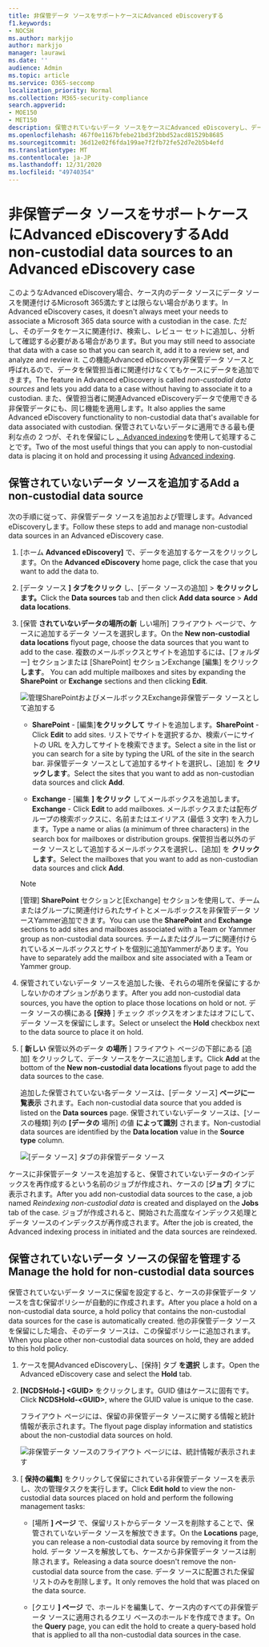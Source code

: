 ```yaml
---
title: 非保管データ ソースをサポートケースにAdvanced eDiscoveryする
f1.keywords:
- NOCSH
ms.author: markjjo
author: markjjo
manager: laurawi
ms.date: ''
audience: Admin
ms.topic: article
ms.service: O365-seccomp
localization_priority: Normal
ms.collection: M365-security-compliance
search.appverid:
- MOE150
- MET150
description: 保管されていないデータ ソースをケースにAdvanced eDiscoveryし、データ ソースに保留を設定できます。 保管されていないデータ ソースはインデックスが再作成され、部分的にインデックスとしてマークされたコンテンツは再処理され、完全かつ迅速に検索できます。
ms.openlocfilehash: 467f0e1167bfebe21bd3f2bbd52acd81529b8685
ms.sourcegitcommit: 36d12e02f6fda199ae7f2fb72fe52d7e2b5b4efd
ms.translationtype: MT
ms.contentlocale: ja-JP
ms.lasthandoff: 12/31/2020
ms.locfileid: "49740354"
---
```

# <a name="add-non-custodial-data-sources-to-an-advanced-ediscovery-case"></a><span data-ttu-id="33dd3-104">非保管データ ソースをサポートケースにAdvanced eDiscoveryする</span><span class="sxs-lookup"><span data-stu-id="33dd3-104">Add non-custodial data sources to an Advanced eDiscovery case</span></span>

<span data-ttu-id="33dd3-105">このようなAdvanced eDiscovery場合、ケース内のデータ ソースにデータ ソースを関連付けるMicrosoft 365満たすとは限らない場合があります。</span><span class="sxs-lookup"><span data-stu-id="33dd3-105">In Advanced eDiscovery cases, it doesn't always meet your needs to associate a Microsoft 365 data source with a custodian in the case.</span></span> <span data-ttu-id="33dd3-106">ただし、そのデータをケースに関連付け、検索し、レビュー セットに追加し、分析して確認する必要がある場合があります。</span><span class="sxs-lookup"><span data-stu-id="33dd3-106">But you may still need to associate that data with a case so that you can search it, add it to a review set, and analyze and review it.</span></span> <span data-ttu-id="33dd3-107">この機能Advanced eDiscovery非保管データ ソースと呼ばれるので、データを保管担当者に関連付けなくてもケースにデータを追加できます。</span><span class="sxs-lookup"><span data-stu-id="33dd3-107">The feature in Advanced eDiscovery is called *non-custodial data sources* and lets you add data to a case without having to associate it to a custodian.</span></span> <span data-ttu-id="33dd3-108">また、保管担当者に関連Advanced eDiscoveryデータで使用できる非保管データにも、同じ機能を適用します。</span><span class="sxs-lookup"><span data-stu-id="33dd3-108">It also applies the same Advanced eDiscovery functionality to non-custodial data that's available for data associated with custodian.</span></span> <span data-ttu-id="33dd3-109">保管されていないデータに適用できる最も便利な点の 2 つが、それを保留にし [、Advanced indexing](indexing-custodian-data.md)を使用して処理することです。</span><span class="sxs-lookup"><span data-stu-id="33dd3-109">Two of the most useful things that you can apply to non-custodial data is placing it on hold and processing it using [Advanced indexing](indexing-custodian-data.md).</span></span>

## <a name="add-a-non-custodial-data-source"></a><span data-ttu-id="33dd3-110">保管されていないデータ ソースを追加する</span><span class="sxs-lookup"><span data-stu-id="33dd3-110">Add a non-custodial data source</span></span>

<span data-ttu-id="33dd3-111">次の手順に従って、非保管データ ソースを追加および管理します。Advanced eDiscoveryします。</span><span class="sxs-lookup"><span data-stu-id="33dd3-111">Follow these steps to add and manage non-custodial data sources in an Advanced eDiscovery case.</span></span>

1. <span data-ttu-id="33dd3-112">[ホーム **Advanced eDiscovery]** で、データを追加するケースをクリックします。</span><span class="sxs-lookup"><span data-stu-id="33dd3-112">On the **Advanced eDiscovery** home page, click the case that you want to add the data to.</span></span>

2. <span data-ttu-id="33dd3-113">[データ ソース **] タブをクリック** し、[データ ソースの追加]  >  **をクリックします。**</span><span class="sxs-lookup"><span data-stu-id="33dd3-113">Click the **Data sources** tab and then click **Add data source** > **Add data locations**.</span></span>

3. <span data-ttu-id="33dd3-114">[保管 **されていないデータの場所の新** しい場所] フライアウト ページで、ケースに追加するデータ ソースを選択します。</span><span class="sxs-lookup"><span data-stu-id="33dd3-114">On the **New non-custodial data locations** flyout page, choose the data sources that you want to add to the case.</span></span> <span data-ttu-id="33dd3-115">複数のメールボックスとサイトを追加するには、[フォルダー] セクションまたは [SharePoint] セクションExchange [編集] をクリック **します**。  </span><span class="sxs-lookup"><span data-stu-id="33dd3-115">You can add multiple mailboxes and sites by expanding the **SharePoint** or **Exchange** sections and then clicking **Edit**.</span></span>

   ![管理SharePointおよびメールボックスExchange非保管データ ソースとして追加する](../media/NonCustodialDataSources1.png)

   - <span data-ttu-id="33dd3-117">**SharePoint** - [編集]**をクリックして** サイトを追加します。</span><span class="sxs-lookup"><span data-stu-id="33dd3-117">**SharePoint** - Click **Edit** to add sites.</span></span> <span data-ttu-id="33dd3-118">リストでサイトを選択するか、検索バーにサイトの URL を入力してサイトを検索できます。</span><span class="sxs-lookup"><span data-stu-id="33dd3-118">Select a site in the list or you can search for a site by typing the URL of the site in the search bar.</span></span> <span data-ttu-id="33dd3-119">非保管データ ソースとして追加するサイトを選択し、[追加] を **クリックします**。</span><span class="sxs-lookup"><span data-stu-id="33dd3-119">Select the sites that you want to add as non-custodian data sources and click **Add**.</span></span>

   - <span data-ttu-id="33dd3-120">**Exchange** - [編集 **] をクリック** してメールボックスを追加します。</span><span class="sxs-lookup"><span data-stu-id="33dd3-120">**Exchange** - Click **Edit** to add mailboxes.</span></span> <span data-ttu-id="33dd3-121">メールボックスまたは配布グループの検索ボックスに、名前またはエイリアス (最低 3 文字) を入力します。</span><span class="sxs-lookup"><span data-stu-id="33dd3-121">Type a name or alias (a minimum of three characters) in the search box for mailboxes or distribution groups.</span></span> <span data-ttu-id="33dd3-122">保管担当者以外のデータ ソースとして追加するメールボックスを選択し、[追加] を **クリックします**。</span><span class="sxs-lookup"><span data-stu-id="33dd3-122">Select the mailboxes that you want to add as non-custodian data sources and click **Add**.</span></span>

   > [!NOTE]
   > <span data-ttu-id="33dd3-123">[管理] **SharePoint** セクションと[Exchange] セクションを使用して、チームまたはグループに関連付けられたサイトとメールボックスを非保管データ ソースYammer追加できます。</span><span class="sxs-lookup"><span data-stu-id="33dd3-123">You can use the **SharePoint** and **Exchange** sections to add sites and mailboxes associated with a Team or Yammer group as non-custodial data sources.</span></span> <span data-ttu-id="33dd3-124">チームまたはグループに関連付けられているメールボックスとサイトを個別に追加Yammerがあります。</span><span class="sxs-lookup"><span data-stu-id="33dd3-124">You have to separately add the mailbox and site associated with a Team or Yammer group.</span></span>

4. <span data-ttu-id="33dd3-125">保管されていないデータ ソースを追加した後、それらの場所を保留にするかしないかのオプションがあります。</span><span class="sxs-lookup"><span data-stu-id="33dd3-125">After you add non-custodial data sources, you have the option to place those locations on hold or not.</span></span> <span data-ttu-id="33dd3-126">データ ソースの横にある **[保持** ] チェック ボックスをオンまたはオフにして、データ ソースを保留にします。</span><span class="sxs-lookup"><span data-stu-id="33dd3-126">Select or unselect the **Hold** checkbox next to the data source to place it on hold.</span></span>

5. <span data-ttu-id="33dd3-127">[ **新しい** 保管以外のデータ **の場所** ] フライアウト ページの下部にある [追加] をクリックして、データ ソースをケースに追加します。</span><span class="sxs-lookup"><span data-stu-id="33dd3-127">Click **Add** at the bottom of the **New non-custodial data locations** flyout page to add the data sources to the case.</span></span>

   <span data-ttu-id="33dd3-128">追加した保管されていない各データ ソースは、[データ ソース] **ページに一覧表示** されます。</span><span class="sxs-lookup"><span data-stu-id="33dd3-128">Each non-custodial data source that you added is listed on the **Data sources** page.</span></span> <span data-ttu-id="33dd3-129">保管されていないデータ ソースは、[ソースの種類] 列の **[データの** 場所] の値 **によって識別** されます。</span><span class="sxs-lookup"><span data-stu-id="33dd3-129">Non-custodial data sources are identified by the **Data location** value in the **Source type** column.</span></span>

   ![[データ ソース] タブの非保管データ ソース](../media/NonCustodialDataSources2.png)

<span data-ttu-id="33dd3-131">ケースに非保管データ ソースを追加すると、保管されていないデータのインデックスを再作成するという名前のジョブが作成され、ケースの [**ジョブ**] タブに表示されます。</span><span class="sxs-lookup"><span data-stu-id="33dd3-131">After you add non-custodial data sources to the case, a job named *Reindexing non-custodial data* is created and displayed on the **Jobs** tab of the case.</span></span> <span data-ttu-id="33dd3-132">ジョブが作成されると、開始された高度なインデックス処理とデータ ソースのインデックスが再作成されます。</span><span class="sxs-lookup"><span data-stu-id="33dd3-132">After the job is created, the Advanced indexing process in initiated and the data sources are reindexed.</span></span>

## <a name="manage-the-hold-for-non-custodial-data-sources"></a><span data-ttu-id="33dd3-133">保管されていないデータ ソースの保留を管理する</span><span class="sxs-lookup"><span data-stu-id="33dd3-133">Manage the hold for non-custodial data sources</span></span>

<span data-ttu-id="33dd3-134">保管されていないデータ ソースに保留を設定すると、ケースの非保管データ ソースを含む保留ポリシーが自動的に作成されます。</span><span class="sxs-lookup"><span data-stu-id="33dd3-134">After you place a hold on a non-custodial data source, a hold policy that contains the non-custodial data sources for the case is automatically created.</span></span> <span data-ttu-id="33dd3-135">他の非保管データ ソースを保留にした場合、そのデータ ソースは、この保留ポリシーに追加されます。</span><span class="sxs-lookup"><span data-stu-id="33dd3-135">When you place other non-custodial data sources on hold, they are added to this hold policy.</span></span>

1. <span data-ttu-id="33dd3-136">ケースを開Advanced eDiscoveryし、[保持] タブ **を選択** します。</span><span class="sxs-lookup"><span data-stu-id="33dd3-136">Open the Advanced eDiscovery case and select the **Hold** tab.</span></span>

2. <span data-ttu-id="33dd3-137">**[NCDSHold-] \<GUID\>** をクリックします。GUID 値はケースに固有です。</span><span class="sxs-lookup"><span data-stu-id="33dd3-137">Click **NCDSHold-\<GUID\>**, where the GUID value is unique to the case.</span></span>

   <span data-ttu-id="33dd3-138">フライアウト ページには、保留の非保管データ ソースに関する情報と統計情報が表示されます。</span><span class="sxs-lookup"><span data-stu-id="33dd3-138">The flyout page display information and statistics about the non-custodial data sources on hold.</span></span>

   ![非保管データ ソースのフライアウト ページには、統計情報が表示されます](../media/NonCustodialDataSourcesHoldFlyout.png)

3. <span data-ttu-id="33dd3-140">[ **保持の編集]** をクリックして保留にされている非保管データ ソースを表示し、次の管理タスクを実行します。</span><span class="sxs-lookup"><span data-stu-id="33dd3-140">Click **Edit hold** to view the non-custodial data sources placed on hold and perform the following management tasks:</span></span>

   - <span data-ttu-id="33dd3-141">[場所 **] ページ** で、保留リストからデータ ソースを削除することで、保管されていないデータ ソースを解放できます。</span><span class="sxs-lookup"><span data-stu-id="33dd3-141">On the **Locations** page, you can release a non-custodial data source by removing it from the hold.</span></span> <span data-ttu-id="33dd3-142">データ ソースを解放しても、ケースから非保管データ ソースは削除されます。</span><span class="sxs-lookup"><span data-stu-id="33dd3-142">Releasing a data source doesn't remove the non-custodial data source from the case.</span></span> <span data-ttu-id="33dd3-143">データ ソースに配置された保留リストのみを削除します。</span><span class="sxs-lookup"><span data-stu-id="33dd3-143">It only removes the hold that was placed on the data source.</span></span>

   - <span data-ttu-id="33dd3-144">[クエリ **] ページ** で、ホールドを編集して、ケース内のすべての非保管データ ソースに適用されるクエリ ベースのホールドを作成できます。</span><span class="sxs-lookup"><span data-stu-id="33dd3-144">On the **Query** page, you can edit the hold to create a query-based hold that is applied to all tha non-custodial data sources in the case.</span></span>
